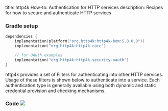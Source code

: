 title: http4k How-to: Authentication for HTTP services
description: Recipes for how to secure and authenticate HTTP services

### Gradle setup

```kotlin
dependencies {
    implementation(platform("org.http4k:http4k-bom:5.8.0.0"))
    implementation("org.http4k:http4k-core")

    // for OAuth examples
    implementation("org.http4k:http4k-security-oauth")
}
```

http4k provides a set of Filters for authenticating into other HTTP services. Usage of these filters is shown below to authenticate into a service. Each authentication type is generally available using both dynamic and static credential provision and checking mechanisms.

### Code [<img class="octocat" src="/img/octocat-32.png"/>](https://github.com/http4k/http4k/blob/master/src/docs/guide/howto/secure_and_auth_http/example.kt)

<script src="https://gist-it.appspot.com/https://github.com/http4k/http4k/blob/master/src/docs/guide/howto/secure_and_auth_http/example.kt"></script>
